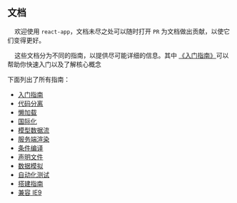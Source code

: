 ## 文档

&nbsp;&nbsp;&nbsp;&nbsp;欢迎使用 `react-app`，文档未尽之处可以随时打开 `PR` 为文档做出贡献，以使它们变得更好。

&nbsp;&nbsp;&nbsp;&nbsp;这些文档分为不同的指南，以提供尽可能详细的信息。其中 [《入门指南》](getting-started.md)可以帮助你快速入门以及了解核心概念

下面列出了所有指南：

- [入门指南](getting-started.md)
- [代码分离](code-splitting.md)
- [懒加载](lazy-loading.md)  
- [国际化](i18n.md)
- [模型数据流](model.md)
- [服务端渲染](ssr.md)
- [条件编译](conditional-compile.md)
- [声明文件](declaration.md)
- [数据模拟](mock.md)
- [自动化测试](test.md)
- [搭建指南](build-guide.md)
- [兼容 IE9](IE.md)
